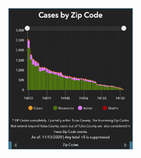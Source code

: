 <img src="original.png" width="250">

<div class="flourish-embed flourish-chart" data-src="visualisation/4381287"><script src="https://public.flourish.studio/resources/embed.js"></script></div>
